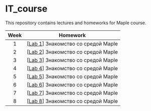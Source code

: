 # IT_course
This repository contains lectures and homeworks for Maple course.

| Week | Homework |
|:------:|-------|
|1|  [[Lab 1](https://github.com/ann1nn/IT_course/blob/main/Maple/lab_1/Laboratornaya_rabota_1.doc)] Знакомство со средой Maple |
| 2 | [[Lab 2](https://github.com/ann1nn/IT_course/blob/main/Maple/lab_1/Laboratornaya_rabota_1.doc)] Знакомство со средой Maple | 
| 3 | [[Lab 3](https://github.com/ann1nn/IT_course/blob/main/Maple/lab_1/Laboratornaya_rabota_1.doc)] Знакомство со средой Maple |
| 4 | [[Lab 4](https://github.com/ann1nn/IT_course/blob/main/Maple/lab_1/Laboratornaya_rabota_1.doc)] Знакомство со средой Maple |
| 5 | [[Lab 5](https://github.com/ann1nn/IT_course/blob/main/Maple/lab_1/Laboratornaya_rabota_1.doc)] Знакомство со средой Maple ||
| 6 | [[Lab 6](https://github.com/ann1nn/IT_course/blob/main/Maple/lab_1/Laboratornaya_rabota_1.doc)] Знакомство со средой Maple |
| 7 | [[Lab 7](https://github.com/ann1nn/IT_course/blob/main/Maple/lab_1/Laboratornaya_rabota_1.doc)] Знакомство со средой Maple |
| 8 | [[Lab 8](https://github.com/ann1nn/IT_course/blob/main/Maple/lab_1/Laboratornaya_rabota_1.doc)] Знакомство со средой Maple |

